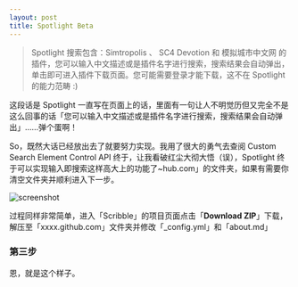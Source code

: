 ```yaml
---
layout: post
title: Spotlight Beta
---
```

>Spotlight 搜索包含：Simtropolis 、 SC4 Devotion 和 模拟城市中文网 的插件，您可以输入中文描述或是插件名字进行搜索，搜索结果会自动弹出，单击即可进入插件下载页面。您可能需要登录才能下载，这不在 Spotlight 的能力范畴 :)

这段话是 Spotlight 一直写在页面上的话，里面有一句让人不明觉历但又完全不是这么回事的话「您可以输入中文描述或是插件名字进行搜索，搜索结果会自动弹出」……弹个蛋啊！

So，既然大话已经放出去了就要努力实现。我用了很大的勇气去查阅 Custom Search Element Control API 终于，让我看破红尘大彻大悟（误），Spotlight 终于可以实现输入即搜索这样高大上的功能了~hub.com」的文件夹，如果有需要你清空文件夹并顺利进入下一步。

![screenshot](http://imglf0.ph.126.net/c1swdvJwzKP-1Xx3W88ixA==/2140054248031649079.png)

过程同样非常简单，进入「Scribble」的项目页面点击「**Download ZIP**」下载，解压至「xxxx.github.com」文件夹并修改「_config.yml」和「about.md」

### 第三步

恩，就是这个样子。